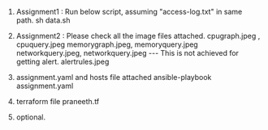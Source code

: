 1) Assignment1 : Run below script, assuming "access-log.txt" in same path.
sh data.sh

2) Assignment2 : 
Please check all the image files attached.
cpugraph.jpeg , cpuquery.jpeg
memorygraph.jpeg, memoryquery.jpeg
networkquery.jpeg, networkquery.jpeg  --- This is not achieved for getting alert.
alertrules.jpeg

3) assignment.yaml and hosts file attached
   ansible-playbook assignment.yaml  
4) terraform file
   praneeth.tf

5) optional.
